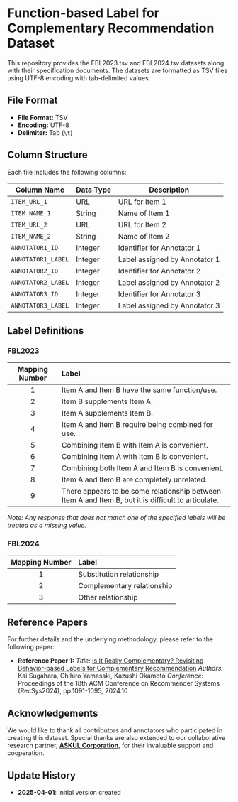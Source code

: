 # Function-based Label for Complementary Recommendation Dataset

This repository provides the FBL2023.tsv and FBL2024.tsv datasets along with their specification documents. The datasets are formatted as TSV files using UTF-8 encoding with tab-delimited values.

## File Format

- **File Format:** TSV
- **Encoding:** UTF-8
- **Delimiter:** Tab (`\t`)

## Column Structure

Each file includes the following columns:

| Column Name        | Data Type | Description                   |
| ------------------ | --------- | ----------------------------- |
| `ITEM_URL_1`       | URL       | URL for Item 1                |
| `ITEM_NAME_1`      | String    | Name of Item 1                |
| `ITEM_URL_2`       | URL       | URL for Item 2                |
| `ITEM_NAME_2`      | String    | Name of Item 2                |
| `ANNOTATOR1_ID`    | Integer   | Identifier for Annotator 1    |
| `ANNOTATOR1_LABEL` | Integer   | Label assigned by Annotator 1 |
| `ANNOTATOR2_ID`    | Integer   | Identifier for Annotator 2    |
| `ANNOTATOR2_LABEL` | Integer   | Label assigned by Annotator 2 |
| `ANNOTATOR3_ID`    | Integer   | Identifier for Annotator 3    |
| `ANNOTATOR3_LABEL` | Integer   | Label assigned by Annotator 3 |

## Label Definitions

### FBL2023

| Mapping Number | Label |
| :--------------: | :----- |
| 1  | Item A and Item B have the same function/use.|
| 2  | Item B supplements Item A.|
| 3  | Item A supplements Item B.|
| 4  | Item A and Item B require being combined for use.|
| 5  | Combining Item B with Item A is convenient.|
| 6  | Combining Item A with Item B is convenient.|
| 7  | Combining both Item A and Item B is convenient.|
| 8  | Item A and Item B are completely unrelated.|
| 9  | There appears to be some relationship between Item A and Item B, but it is difficult to articulate.|

*Note: Any response that does not match one of the specified labels will be treated as a missing value.*


### FBL2024

| Mapping Number  | Label |
| :-------------: | :---- |
| 1 | Substitution relationship  |
| 2 | Complementary relationship |
| 3 | Other relationship         |

## Reference Papers

For further details and the underlying methodology, please refer to the following paper:

- **Reference Paper 1:**
  *Title:* [Is It Really Complementary? Revisiting Behavior-based Labels for Complementary Recommendation](https://doi.org/10.1145/3640457.3691705)
  *Authors:* Kai Sugahara, Chihiro Yamasaki, Kazushi Okamoto
  *Conference:* Proceedings of the 18th ACM Conference on Recommender Systems (RecSys2024), pp.1091-1095, 2024.10

## Acknowledgements

We would like to thank all contributors and annotators who participated in creating this dataset. Special thanks are also extended to our collaborative research partner, [**ASKUL Corporation**](https://www.askul.co.jp/corp/english/), for their invaluable support and cooperation.

## Update History

- **2025-04-01**: Initial version created